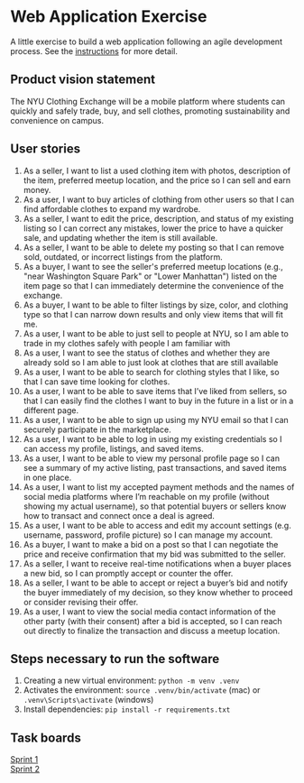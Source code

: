 # Web Application Exercise

A little exercise to build a web application following an agile development process. See the [instructions](instructions.md) for more detail.

## Product vision statement

The NYU Clothing Exchange will be a mobile platform where students can quickly and safely trade, buy, and sell clothes, promoting sustainability and convenience on campus.

## User stories

1. As a seller, I want to list a used clothing item with photos, description of the item, preferred meetup location, and the price so I can sell and earn money.
2. As a user, I want to buy articles of clothing from other users so that I can find affordable clothes to expand my wardrobe.
3. As a seller, I want to edit the price, description, and status of my existing listing so I can correct any mistakes, lower the price to have a quicker sale, and updating whether the item is still available.
4. As a seller, I want to be able to delete my posting so that I can remove sold, outdated, or incorrect listings from the platform.
5. As a buyer, I want to see the seller's preferred meetup locations (e.g., "near Washington Square Park" or "Lower Manhattan") listed on the item page so that I can immediately determine the convenience of the exchange.
6. As a buyer, I want to be able to filter listings by size, color, and clothing type so that I can narrow down results and only view items that will fit me.
7. As a user, I want to be able to just sell to people at NYU, so I am able to trade in my clothes safely with people I am familiar with
8. As a user, I want to see the status of clothes and whether they are already sold so I am able to just look at clothes that are still available
9. As a user, I want to be able to search for clothing styles that I like, so that I can save time looking for clothes.
10. As a user, I want to be able to save items that I’ve liked from sellers, so that I can easily find the clothes I want to buy in the future in a list or in a different page.
11. As a user, I want to be able to sign up using my NYU email so that I can securely participate in the marketplace.
12. As a user, I want to be able to log in using my existing credentials so I can access my profile, listings, and saved items.
13. As a user, I want to be able to view my personal profile page so I can see a summary of my active listing, past transactions, and saved items in one place.
14. As a user, I want to list my accepted payment methods and the names of social media platforms where I’m reachable on my profile (without showing my actual username), so that potential buyers or sellers know how to transact and connect once a deal is agreed.
15. As a user, I want to be able to access and edit my account settings (e.g. username, password, profile picture) so I can manage my account.
16. As a buyer, I want to make a bid on a post so that I can negotiate the price and receive confirmation that my bid was submitted to the seller.​
17. As a seller, I want to receive real-time notifications when a buyer places a new bid, so I can promptly accept or counter the offer.
18. As a seller, I want to be able to accept or reject a buyer’s bid and notify the buyer immediately of my decision, so they know whether to proceed or consider revising their offer.​
19. As a user, I want to view the social media contact information of the other party (with their consent) after a bid is accepted, so I can reach out directly to finalize the transaction and discuss a meetup location.


## Steps necessary to run the software

1. Creating a new virtual environment: `python -m venv .venv`
2. Activates the environment: `source .venv/bin/activate` (mac) or `.venv\Scripts\activate` (windows)
3. Install dependencies: `pip install -r requirements.txt`

## Task boards

[Sprint 1](https://github.com/orgs/swe-students-fall2025/projects/10)  
[Sprint 2](https://github.com/orgs/swe-students-fall2025/projects/49)